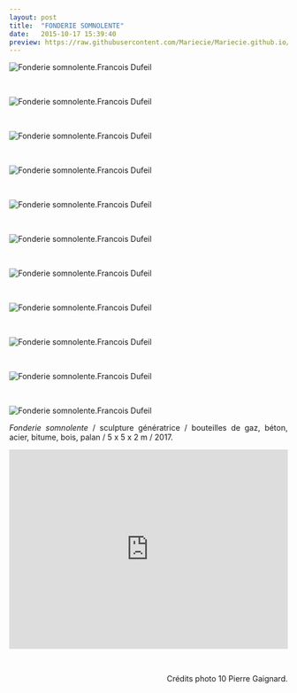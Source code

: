 ```yaml
---
layout: post
title:  "FONDERIE SOMNOLENTE"
date:   2015-10-17 15:39:40
preview: https://raw.githubusercontent.com/Mariecie/Mariecie.github.io/master/images/francois-dufeil-fonderie-preview.jpg
---
```


<img src="https://raw.githubusercontent.com/Mariecie/Mariecie.github.io/master/images/francois-dufeil-fonderie%20(1).jpg" alt="Fonderie somnolente.Francois Dufeil"> 
<p>&nbsp;</p>

<img src="https://raw.githubusercontent.com/Mariecie/Mariecie.github.io/master/images/francois-dufeil-fonderie%20(10).jpg" alt="Fonderie somnolente.Francois Dufeil">
<p>&nbsp;</p>

<img src="https://raw.githubusercontent.com/Mariecie/Mariecie.github.io/master/images/francois-dufeil-fonderie%20(3).jpg" alt="Fonderie somnolente.Francois Dufeil">
<p>&nbsp;</p>

<img src="https://raw.githubusercontent.com/Mariecie/Mariecie.github.io/master/images/francois-dufeil-fonderie%20(4).jpg" alt="Fonderie somnolente.Francois Dufeil">
<p>&nbsp;</p>

<img src="https://raw.githubusercontent.com/Mariecie/Mariecie.github.io/master/images/francois-dufeil-fonderie%20(2).jpg" alt="Fonderie somnolente.Francois Dufeil">
<p>&nbsp;</p>

<img src="https://raw.githubusercontent.com/Mariecie/Mariecie.github.io/master/images/francois-dufeil-fonderie%20(5).jpg" alt="Fonderie somnolente.Francois Dufeil">
<p>&nbsp;</p>

<img src="https://raw.githubusercontent.com/Mariecie/Mariecie.github.io/master/images/francois-dufeil-fonderie%20(6).jpg" alt="Fonderie somnolente.Francois Dufeil">
<p>&nbsp;</p>

<img src="https://raw.githubusercontent.com/Mariecie/Mariecie.github.io/master/images/francois-dufeil-fonderie%20(7).jpg" alt="Fonderie somnolente.Francois Dufeil">
<p>&nbsp;</p>

<img src="https://raw.githubusercontent.com/Mariecie/Mariecie.github.io/master/images/francois-dufeil-fonderie%20(8).jpg" alt="Fonderie somnolente.Francois Dufeil">
<p>&nbsp;</p>

<img src="https://raw.githubusercontent.com/Mariecie/Mariecie.github.io/master/images/francois-dufeil-fonderie%20(9).jpg" alt="Fonderie somnolente.Francois Dufeil">
<p>&nbsp;</p>

<img src="https://raw.githubusercontent.com/Mariecie/Mariecie.github.io/master/images/francois-dufeil-fonderie.jpg" alt="Fonderie somnolente.Francois Dufeil"> 


<p style="text-align:justify">
<span style="font-style: italic;">Fonderie somnolente</span> / sculpture g&eacute;n&eacute;ratrice / bouteilles de gaz, b&eacute;ton, acier, bitume, bois, palan / 5 x 5 x 2 m / 2017.
</p>

<iframe src="https://www.youtube.com/embed/iX7egvpik-g" width="100%" height="360" frameborder="0" webkitallowfullscreen mozallowfullscreen allowfullscreen></iframe>
<p>&nbsp;</p>

<p style="text-align:right; font-size: 14px;">
Cr&eacute;dits photo 10 Pierre Gaignard.
</p>
<br>






